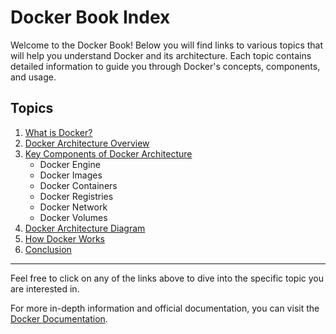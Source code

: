 # Docker Book Index

Welcome to the Docker Book! Below you will find links to various topics that will help you understand Docker and its architecture. Each topic contains detailed information to guide you through Docker's concepts, components, and usage.

## Topics

1. [What is Docker?](Unit1\Lecture1.md#what-is-docker)
2. [Docker Architecture Overview](Unit1\Lecture1.md#docker-architecture-overview)
3. [Key Components of Docker Architecture](Unit1\Lecture1.md#key-components-of-docker-architecture:)
   - Docker Engine
   - Docker Images
   - Docker Containers
   - Docker Registries
   - Docker Network
   - Docker Volumes
4. [Docker Architecture Diagram](Unit1\Lecture1.md#docker-architecture-diagram)
5. [How Docker Works](Unit1\Lecture1.md#how-docker-works)
6. [Conclusion](Unit1\Lecture1.md#conclusion)

---

Feel free to click on any of the links above to dive into the specific topic you are interested in.

For more in-depth information and official documentation, you can visit the [Docker Documentation](https://docs.docker.com/).

